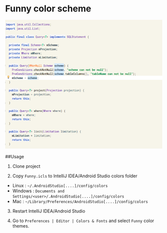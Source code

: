 # Funny color scheme

![java screenshot](https://raw.githubusercontent.com/asg-mojtaba/FunnyColorScheme/master/screenshots/01.png)

##Usage
1. Clone project

2. Copy `Funny.icls` to IntelliJ IDEA/Android Studio colors folder
  - Linux : `~/.AndroidStudio[....]/config/colors`
  - Windows : `Documents and Settings/<user>/.AndroidStudio[....]/config/colors`
  - Mac :  `~/Library/Preferences/AndroidStudio[....]/config/colors`

3. Restart IntelliJ IDEA/Android Studio

4. Go to `Preferences | Editor | Colors & Fonts` and select `Funny` color themes.
